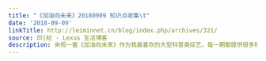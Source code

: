 ```yaml
---
title: "《加油向未来》20180909 知识点收集\t"
date: '2018-09-09'
linkTitle: http://leiminnet.cn/blog/index.php/archives/321/
source: 印|纪 - Lexus 生活博客
description: 央视一套《加油向未来》作为我最喜欢的大型科普类综艺，每一期都提供很多科学方面的知识点。为了不要忘记，我开始慢慢整理其中的知识点作为自己的学习笔记并放在博客里（可以在上方“历程”的“学习笔记”中找...
---
```

